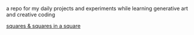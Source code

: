 a repo for my daily projects and experiments while learning generative art and creative coding





[squares & squares in a square](https://jigyasu.ml/generativearts/0.html)


